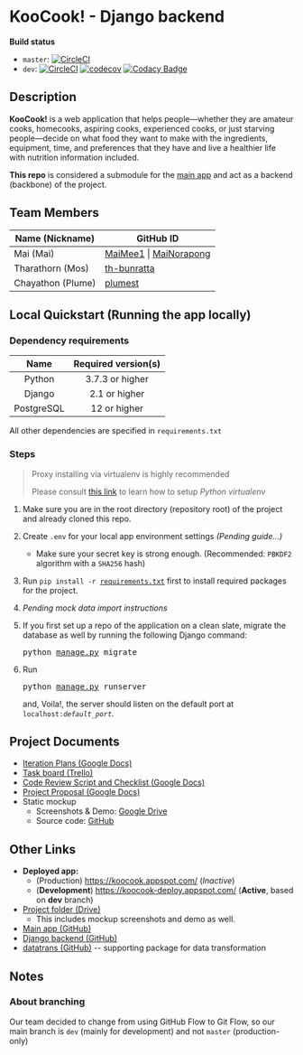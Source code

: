 # KooCook! - Django backend

**Build status**

- `master`: [![CircleCI](https://circleci.com/gh/KooCook/koocook-dj/tree/master.svg?style=shield&circle-token=fd2434f2ab70aacb8216f2242e272abeae57859c)](https://circleci.com/gh/KooCook/koocook-dj/tree/master)  
- `dev`: [![CircleCI](https://circleci.com/gh/KooCook/koocook-dj/tree/dev.svg?style=shield&circle-token=fd2434f2ab70aacb8216f2242e272abeae57859c)](https://circleci.com/gh/KooCook/koocook-dj/tree/dev) [![codecov](https://codecov.io/gh/KooCook/koocook-dj/branch/dev/graph/badge.svg)](https://codecov.io/gh/KooCook/koocook-dj/branch/dev) [![Codacy Badge](https://api.codacy.com/project/badge/Grade/9f6390cd75d94a21a2c4accf997214bf)](https://www.codacy.com/manual/KooCook/koocook-dj?branch=dev&amp;utm_source=github.com&amp;utm_medium=referral&amp;utm_content=KooCook/koocook-dj&amp;utm_campaign=Badge_Grade)

## Description

**KooCook!** is a web application that helps people—whether they are amateur cooks, homecooks, aspiring cooks, experienced cooks, or just starving people—decide on what food they want to make with the ingredients, equipment, time, and preferences that they have and live a healthier life with nutrition information included.

**This repo** is considered a submodule for the [main app](https://github.com/KooCook/koocook/tree/dev) and act as a backend (backbone) of the project.

## Team Members

| Name (Nickname)   | GitHub ID |
|-------------------|-----------|
| Mai (Mai)         | [MaiMee1](https://github.com/MaiMee1/) \| [MaiNorapong](https://github.com/MaiNorapong/) |
| Tharathorn (Mos)  | [th-bunratta](https://github.com/th-bunratta/) |
| Chayathon (Plume) | [plumest](https://github.com/plumest/) |

## Local Quickstart (Running the app locally)

### Dependency requirements

|Name      |Required version(s)|
|:--------:|:-----------------:|
|Python    | 3.7.3 or higher   |
|Django    | 2.1 or higher     |
|PostgreSQL| 12 or higher      |

All other dependencies are specified in `requirements.txt`

### Steps

> Proxy installing via virtualenv is highly recommended
>
> Please consult [this link](https://packaging.python.org/guides/installing-using-pip-and-virtual-environments/) to learn how to setup *Python virtualenv*

1.  Make sure you are in the root directory (repository root) of the project and
    already cloned this repo.

2.  Create ```.env``` for your local app environment settings _(Pending guide...)_

    - Make sure your secret key is strong enough. (Recommended: ```PBKDF2``` 
    algorithm with a ```SHA256``` hash)

3.  Run <code>pip install -r [requirements.txt](requirements.txt)</code> first 
    to install required packages for the project.

4.  _Pending mock data import instructions_

5.  If you first set up a repo of the application on a clean slate, migrate the 
    database as well by running the following Django command: <pre>python [manage.py](manage.py) migrate</pre>

6.  Run <pre>python [manage.py](manage.py) runserver</pre> and, Voila!, the 
    server should listen on the default port at <code>localhost:_default_port_</code>.

## Project Documents

- [Iteration Plans (Google Docs)](https://docs.google.com/document/d/1XLrRgLp4s63g2Ep8B8P56WfhL46VF5VlfczcGRQC7_Y/edit)
- [Task board (Trello)](https://trello.com/b/32svKah9/isp19-koocook)
- [Code Review Script and Checklist (Google Docs)](https://docs.google.com/document/d/1GSI0FGx4NZyqwAVUOYt641X0tsdqfeRz3O-R3XnfGFE/edit)
- [Project Proposal (Google Docs)](https://docs.google.com/document/d/1syrJeChO_DoCd_EE_ohzHcz8JPxZUc51QRxZaqScpJ4/edit)
- Static mockup
  - Screenshots & Demo: [Google Drive](https://drive.google.com/drive/folders/1oRqvuTPX0Nw1hI52laHMkh5T0WVMhhqI)
  - Source code: [GitHub](https://github.com/KooCook/koocook-static-mockup)

## Other Links

- **Deployed app:**
  - (Production) <https://koocook.appspot.com/> (_Inactive_)
  - (**Development**) <https://koocook-deploy.appspot.com/> (**Active**, based on **dev** branch)
- [Project folder (Drive)](https://drive.google.com/open?id=1GpXj0oaM3n29aJF2YNDhjJwkCqqHa-04)
  - This includes mockup screenshots and demo as well.
- [Main app (GitHub)](https://github.com/KooCook/koocook/tree/dev)
- [Django backend (GitHub)](https://github.com/KooCook/koocook-dj/tree/dev)
- [datatrans (GitHub)](https://github.com/KooCook/datatrans) -- supporting package for data transformation

## Notes

### About branching

Our team decided to change from using GitHub Flow to Git Flow, so our main branch is `dev` (mainly for development) and not `master` (production-only)
